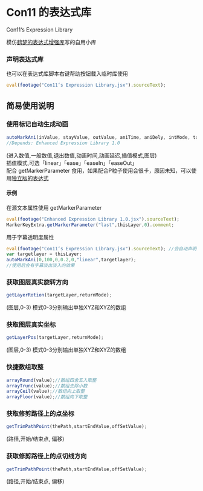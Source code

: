 # Con11 的表达式库
Con11‘s Expression Library

模仿[鹤梦的表达式增强库](https://github.com/dreamstring/After-Effects-Enhanced-Expression)写的自用小库

### 声明表达式库
也可以在表达式库脚本右键帮助按钮载入临时库使用
```javascript
eval(footage("Con11‘s Expression Library.jsx").sourceText);
```
## 简易使用说明
### 使用标记自动生成动画
```javascript
autoMarkAni(inValue, stayValue, outValue, aniTime, aniDely, intMode, targetlayer);
//Depends: Enhanced Expression Library 1.0
```
(进入数值,一般数值,退出数值,动画时间,动画延迟,插值模式,图层)  
插值模式,可选「linear」「ease」「easeIn」「easeOut」  
配合 getMarkerParameter 食用，如果配合P粒子使用会很卡，原因未知，可以使用[独立版的表达式](https://github.com/LoliCon11/Con11-Expression-Library/blob/main/AutoMarkAnimation%20V1.02.jsx)
#### 示例
在源文本属性使用 getMarkerParameter
```javascript
eval(footage("Enhanced Expression Library 1.0.jsx").sourceText);
MarkerKeyExtra.getMarkerParameter("last",thisLayer,0).comment;
```
用于字幕透明度属性
```javascript
eval(footage("Con11‘s Expression Library.jsx").sourceText); //会自动声明 Enhanced-Expression 不用重复声明
var targetlayer = thisLayer;
autoMarkAni(0,100,0,0.2,0,"linear",targetlayer);
//使用后会有字幕淡出淡入的效果
```

### 获取图层真实旋转方向 
```javascript
getLayerRotion(targetLayer,returnMode);
```
(图层,0-3) 模式0-3分别输出单独XYZ和XYZ的数组

### 获取图层真实坐标
```javascript
getLayerPos(targetLayer,returnMode);
```
(图层,0-3) 模式0-3分别输出单独XYZ和XYZ的数组

### 快捷数组取整
```javascript
arrayRound(value);//数组四舍五入取整
arrayTrunc(value);//数组去除小数
arrayCeil(value);//数组向上取整
arrayFloor(value);//数组向下取整
```
### 获取修剪路径上的点坐标
```javascript
getTrimPathPoint(thePath,startEndValue,offSetValue);
```
(路径,开始/结束点, 偏移)

### 获取修剪路径上的点切线方向
```javascript
getTrimPathPoint(thePath,startEndValue,offSetValue);
```
(路径,开始/结束点, 偏移)
